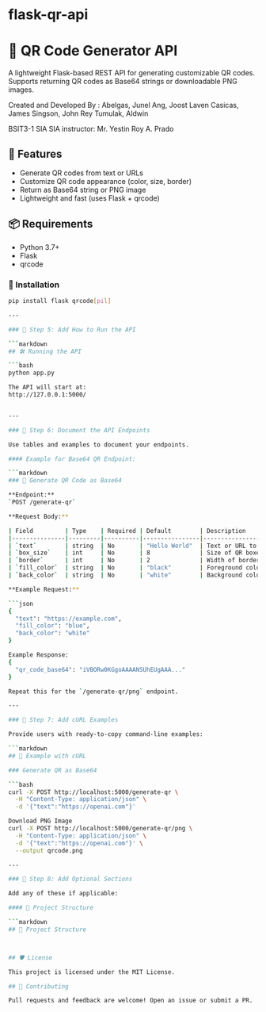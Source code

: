 # flask-qr-api

# 🧾 QR Code Generator API

A lightweight Flask-based REST API for generating customizable QR codes. Supports returning QR codes as Base64 strings or downloadable PNG images.

Created and Developed By :
Abelgas, Junel 
Ang, Joost Laven
Casicas, James
Singson, John Rey 
Tumulak, Aldwin

BSIT3-1 SIA
SIA instructor: Mr. Yestin Roy A. Prado

## 🚀 Features

- Generate QR codes from text or URLs
- Customize QR code appearance (color, size, border)
- Return as Base64 string or PNG image
- Lightweight and fast (uses Flask + qrcode)

## 📦 Requirements

- Python 3.7+
- Flask
- qrcode

### 🔧 Installation

```bash
pip install flask qrcode[pil]

---

### 🔹 Step 5: Add How to Run the API

```markdown
## 🛠️ Running the API

```bash
python app.py

The API will start at:
http://127.0.0.1:5000/


---

### 🔹 Step 6: Document the API Endpoints

Use tables and examples to document your endpoints.

#### Example for Base64 QR Endpoint:

```markdown
### 📌 Generate QR Code as Base64

**Endpoint:**  
`POST /generate-qr`

**Request Body:**

| Field         | Type    | Required | Default        | Description                               |
|---------------|---------|----------|----------------|-------------------------------------------|
| `text`        | string  | No       | "Hello World"  | Text or URL to encode in QR code          |
| `box_size`    | int     | No       | 8              | Size of QR boxes                           |
| `border`      | int     | No       | 2              | Width of border in boxes                  |
| `fill_color`  | string  | No       | "black"        | Foreground color                          |
| `back_color`  | string  | No       | "white"        | Background color                          |

**Example Request:**

```json
{
  "text": "https://example.com",
  "fill_color": "blue",
  "back_color": "white"
}

Example Response:
{
  "qr_code_base64": "iVBORw0KGgoAAAANSUhEUgAAA..."
}

Repeat this for the `/generate-qr/png` endpoint.

---

### 🔹 Step 7: Add cURL Examples

Provide users with ready-to-copy command-line examples:

```markdown
## 🧪 Example with cURL

### Generate QR as Base64

```bash
curl -X POST http://localhost:5000/generate-qr \
  -H "Content-Type: application/json" \
  -d '{"text":"https://openai.com"}'

Download PNG Image
curl -X POST http://localhost:5000/generate-qr/png \
  -H "Content-Type: application/json" \
  -d '{"text":"https://openai.com"}' \
  --output qrcode.png

---

### 🔹 Step 8: Add Optional Sections

Add any of these if applicable:

#### 📁 Project Structure

```markdown
## 📁 Project Structure



## 🛡️ License

This project is licensed under the MIT License.

## 🤝 Contributing

Pull requests and feedback are welcome! Open an issue or submit a PR.
